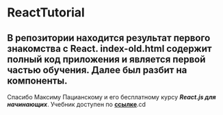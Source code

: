 # ReactTutorial

В репозитории находится результат первого знакомства с React.
**index-old.html** содержит полный код приложения и является первой частью обучения.
Далее был разбит на компоненты.
------------------------------------------
Спасибо Максиму Пацианскому и его бесплатному курсу ***React.js для начинающих***.
Учебник доступен по **[ссылке](https://legacy.gitbook.com/book/maxfarseer/react-course-ru-v2/details)**.cd
